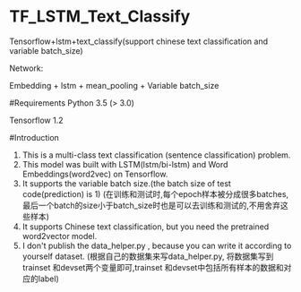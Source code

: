 # TF_LSTM_Text_Classify
Tensorflow+lstm+text_classify(support chinese text classification and variable batch_size)

Network:

  Embedding + lstm + mean_pooling + Variable batch_size
  
#Requirements
  Python 3.5 (> 3.0)
  
  Tensorflow 1.2

#Introduction
 
   1. This is a multi-class text classification (sentence classification) problem.
   2. This model was built with LSTM(lstm/bi-lstm) and Word Embeddings(word2vec) on Tensorflow.
   3. It supports the variable batch size.(the batch size of test code(prediction) is 1)
   (在训练和测试时,每个epoch样本被分成很多batches,最后一个batch的size小于batch_size时也是可以去训练和测试的,不用舍弃这些样本)
   4. It supports Chinese text classification, but you need the pretrained word2vector model.
   5. I don't publish the data_helper.py , because you can write it according to yourself dataset.
   (根据自己的数据集来写data_helper.py, 将数据集写到trainset 和devset两个变量即可,trainset 和devset中包括所有样本的数据和对应的label)

